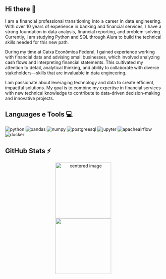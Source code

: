 ## Hi there 👋

<p align="justify">
I am a financial professional transitioning into a career in data engineering. With over 10 years of experience in banking and financial services, I have a strong foundation in data analysis, financial reporting, and problem-solving. Currently, I am studying Python and SQL through Alura to build the technical skills needed for this new path.

During my time at Caixa Econômica Federal, I gained experience working with financial data and advising small businesses, which involved analyzing cash flows and interpreting financial statements. This cultivated my attention to detail, analytical thinking, and ability to collaborate with diverse stakeholders—skills that are invaluable in data engineering.

I am passionate about leveraging technology and data to create efficient, impactful solutions. My goal is to combine my expertise in financial services with new technical knowledge to contribute to data-driven decision-making and innovative projects.</p>

## Languages e Tools 💻
<div style="display: inline">
  <img align="center" alt="python" src="https://img.shields.io/badge/Python-3776AB?style=for-the-badge&logo=python&logoColor=white" />
  <img align="center" alt="pandas" src="https://img.shields.io/badge/Pandas-2C2D72?style=for-the-badge&logo=pandas&logoColor=white" />
  <img align="center" alt="numpy" src="https://img.shields.io/badge/Numpy-777BB4?style=for-the-badge&logo=numpy&logoColor=white" />
  <img align="center" alt="postgreesql" src="https://img.shields.io/badge/postgresql-%23316192.svg?style=for-the-badge&logo=postgresql&logoColor=white" />
  <img align="center" alt="jupyter" src="https://img.shields.io/badge/Jupyter-F37626.svg?&style=for-the-badge&logo=Jupyter&logoColor=white" />
  <img align="center" alt="apacheairflow" src="https://img.shields.io/badge/Airflow-017CEE?style=for-the-badge&logo=Apache%20Airflow&logoColor=white" />
  <img align="center" alt="docker" src="https://img.shields.io/badge/docker-%230db7ed.svg?style=for-the-badge&logo=docker&logoColor=white" />
</div><br/>

## GitHub Stats ⚡
<div>
  <a href="https://github.com/9caca">
  <center>
    <img height="180em" src="https://github-readme-stats.vercel.app/api?username=9caca&show_icons=true&theme=radical&include_all_commits=true&count_private=true" alt="centered image">
  </center>
  <center>  
    <img height="180em" src="https://github-readme-stats.vercel.app/api/top-langs/?username=9caca&layout=compact&langs_count=7&theme=radical"/> 
  </center>
</div>
